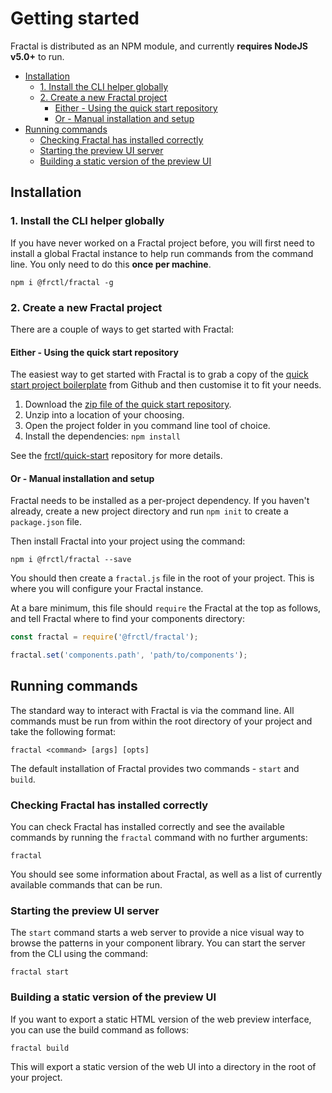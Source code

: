 # Getting started

Fractal is distributed as an NPM module, and currently **requires NodeJS v5.0+** to run.

<!-- START doctoc generated TOC please keep comment here to allow auto update -->
<!-- DON'T EDIT THIS SECTION, INSTEAD RE-RUN doctoc TO UPDATE -->


- [Installation](#installation)
  - [1. Install the CLI helper globally](#1-install-the-cli-helper-globally)
  - [2. Create a new Fractal project](#2-create-a-new-fractal-project)
    - [Either - Using the quick start repository](#either---using-the-quick-start-repository)
    - [Or - Manual installation and setup](#or---manual-installation-and-setup)
- [Running commands](#running-commands)
  - [Checking Fractal has installed correctly](#checking-fractal-has-installed-correctly)
  - [Starting the preview UI server](#starting-the-preview-ui-server)
  - [Building a static version of the preview UI](#building-a-static-version-of-the-preview-ui)

<!-- END doctoc generated TOC please keep comment here to allow auto update -->

## Installation

### 1. Install the CLI helper globally

If you have never worked on a Fractal project before, you will first need to install a global Fractal instance to help run commands from the command line. You only need to do this **once per machine**.

```shell
npm i @frctl/fractal -g
```

### 2. Create a new Fractal project

There are a couple of ways to get started with Fractal:

#### Either - Using the quick start repository

The easiest way to get started with Fractal is to grab a copy of the [quick start project boilerplate](https://github.com/frctl/quick-start) from Github and then customise it to fit your needs.

1. Download the [zip file of the quick start repository](https://github.com/frctl/skeleton/archive/master.zip).
2. Unzip into a location of your choosing.
3. Open the project folder in you command line tool of choice.
4. Install the dependencies: `npm install`

See the [frctl/quick-start](https://github.com/frctl/quick-start) repository for more details.

#### Or - Manual installation and setup

Fractal needs to be installed as a per-project dependency. If you haven't already, create a new project directory and run `npm init` to create a `package.json` file.

Then install Fractal into your project using the command:

```
npm i @frctl/fractal --save
```

You should then create a `fractal.js` file in the root of your project. This is where you will configure your Fractal instance.

At a bare minimum, this file should `require` the Fractal at the top as follows, and tell Fractal where to find your components directory:

```js
const fractal = require('@frctl/fractal');

fractal.set('components.path', 'path/to/components');
```

## Running commands

The standard way to interact with Fractal is via the command line. All commands must be run from within the root directory of your project and take the following format:

```shell
fractal <command> [args] [opts]
```
The default installation of Fractal provides two commands - `start` and `build`.

### Checking Fractal has installed correctly

You can check Fractal has installed correctly and see the available commands by running the `fractal` command with no further arguments:

```shell
fractal
```

You should see some information about Fractal, as well as a list of currently available commands that can be run.

### Starting the preview UI server

The `start` command starts a web server to provide a nice visual way to browse the patterns in your component library. You can start the server from the CLI using the command:

```shell
fractal start
```

### Building a static version of the preview UI

If you want to export a static HTML version of the web preview interface, you can use the build command as follows:

```shell
fractal build
```

This will export a static version of the web UI into a directory in the root of your project.
